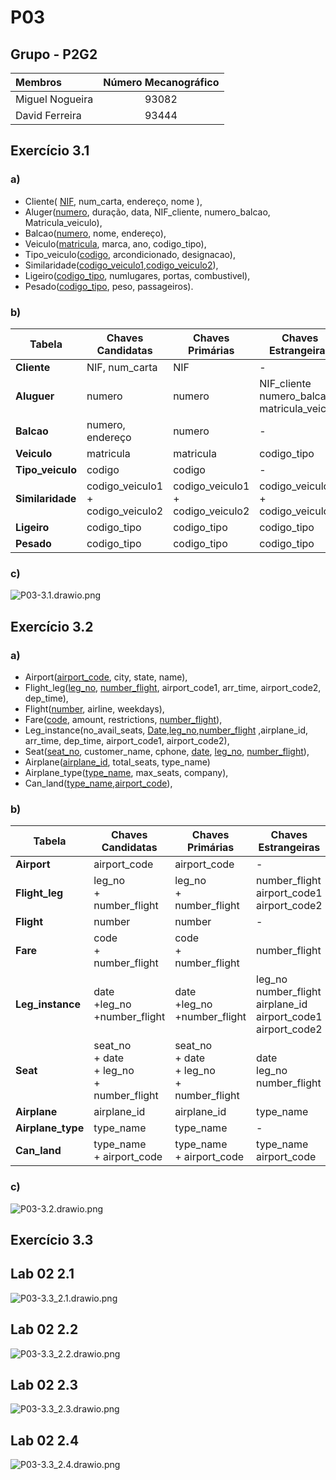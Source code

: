 # P03
## Grupo - **P2G2**

| Membros | Número Mecanográfico |
| :- | :-: |
| Miguel Nogueira | 93082 |
| David Ferreira | 93444 |

## Exercício 3.1
### a)

- Cliente( <u>NIF</u>, num_carta, endereço, nome ),
- Aluger(<u>numero</u>, duração, data, NIF_cliente, numero_balcao, Matricula_veiculo),
- Balcao(<u>numero</u>, nome, endereço),
- Veiculo(<u>matricula</u>, marca, ano, codigo_tipo),
- Tipo_veiculo(<u>codigo</u>, arcondicionado, designacao),
- Similaridade(<u>codigo_veiculo1</u>,<u>codigo_veiculo2</u>),
- Ligeiro(<u>codigo_tipo</u>, numlugares, portas, combustivel),
- Pesado(<u>codigo_tipo</u>, peso, passageiros).

### b)

| Tabela | Chaves Candidatas | Chaves Primárias | Chaves Estrangeiras |
| - | - | - | - |
| **Cliente** | NIF, num_carta | NIF | - |
| **Aluguer** | numero | numero | NIF_cliente <br> numero_balcao <br> matricula_veiculo |
| **Balcao** | numero, endereço | numero | - |
| **Veiculo** | matricula | matricula | codigo_tipo |
| **Tipo_veiculo** | codigo | codigo | - |
| **Similaridade** | codigo_veiculo1 <br> + codigo_veiculo2 | codigo_veiculo1 <br> + codigo_veiculo2 | codigo_veiculo1 <br> + codigo_veiculo2 |
| **Ligeiro** | codigo_tipo | codigo_tipo | codigo_tipo |
| **Pesado** | codigo_tipo | codigo_tipo | codigo_tipo |

<div style="page-break-after: always;"></div>

### c)
![P03-3.1.drawio.png](P03-3.1.drawio.png)

<div style="page-break-after: always;"></div>

## Exercício 3.2
### a)

- Airport(<u>airport_code</u>, city, state, name),
- Flight_leg(<u>leg_no</u>, <u>number_flight</u>, airport_code1, arr_time, airport_code2, dep_time),
- Flight(<u>number</u>, airline, weekdays),
- Fare(<u>code</u>, amount, restrictions, <u>number_flight</u>),
- Leg_instance(no_avail_seats, <u>Date</u>,<u>leg_no</u>,<u>number_flight</u> ,airplane_id, arr_time, dep_time, airport_code1, airport_code2),
- Seat(<u>seat_no</u>, customer_name, cphone, <u>date</u>, <u>leg_no</u>, <u>number_flight</u>),
- Airplane(<u>airplane_id</u>, total_seats, type_name)
- Airplane_type(<u>type_name</u>, max_seats, company),
- Can_land(<u>type_name</u>,<u>airport_code</u>),

### b)

| Tabela | Chaves Candidatas | Chaves Primárias | Chaves Estrangeiras |
| - | - | - | - |
| **Airport** | airport_code | airport_code | - |
| **Flight_leg** | leg_no <br>+ number_flight | leg_no <br>+ number_flight | number_flight <br> airport_code1 <br> airport_code2|
| **Flight** | number | number| - |
| **Fare** | code <br>+ number_flight | code <br>+ number_flight | number_flight |
| **Leg_instance** | date <br>+leg_no <br>+number_flight | date <br>+leg_no <br>+number_flight| leg_no <br> number_flight <br> airplane_id <br> airport_code1 <br> airport_code2|
| **Seat** | seat_no <br>+ date <br>+ leg_no <br>+ number_flight | seat_no <br>+ date <br>+ leg_no <br>+ number_flight | date <br> leg_no <br> number_flight <br> |
| **Airplane** | airplane_id | airplane_id | type_name |
| **Airplane_type** | type_name | type_name | - |
| **Can_land** | type_name <br>+ airport_code | type_name <br>+ airport_code | type_name <br> airport_code|

<div style="page-break-after: always;"></div>

### c)

![P03-3.2.drawio.png](P03-3.2.drawio.png)

<div style="page-break-after: always;"></div>

## Exercício 3.3

## Lab 02 2.1

![P03-3.3_2.1.drawio.png](P03-3.3_2.1.drawio.png)

<div style="page-break-after: always;"></div>

## Lab 02 2.2

![P03-3.3_2.2.drawio.png](P03-3.3_2.2.drawio.png)

<div style="page-break-after: always;"></div>

## Lab 02 2.3

![P03-3.3_2.3.drawio.png](P03-3.3_2.3.drawio.png)

<div style="page-break-after: always;"></div>


## Lab 02 2.4

![P03-3.3_2.4.drawio.png](P03-3.3_2.4.drawio.png)

<div style="page-break-after: always;"></div>